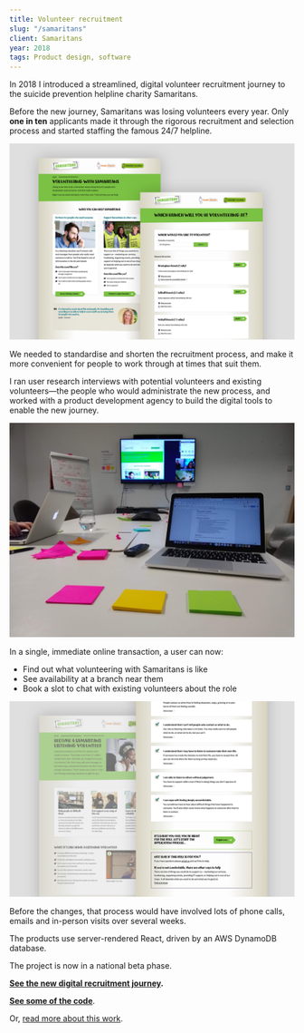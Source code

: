 ```yaml
---
title: Volunteer recruitment
slug: "/samaritans"
client: Samaritans
year: 2018
tags: Product design, software
---
```


In 2018 I introduced a streamlined, digital volunteer recruitment journey to the suicide prevention helpline charity Samaritans.

Before the new journey, Samaritans was losing volunteers every year. Only **one in ten** applicants made it through the rigorous recruitment and selection process and started staffing the famous 24/7 helpline.

![Screens from the new recruitment journey](../images/samaritans-1.jpg)

We needed to standardise and shorten the recruitment process, and make it more convenient for people to work through at times that suit them.

I ran user research interviews with potential volunteers and existing volunteers—the people who would administrate the new process, and worked with a product development agency to build the digital tools to enable the new journey.

![Synthesising user research findings](../images/samaritans-3.jpg)

In a single, immediate online transaction, a user can now:

- Find out what volunteering with Samaritans is like
- See availability at a branch near them
- Book a slot to chat with existing volunteers about the role

![More screens from the journey](../images/samaritans-2.jpg)

Before the changes, that process would have involved lots of phone calls, emails and in-person visits over several weeks.

The products use server-rendered React, driven by an AWS DynamoDB database.

The project is now in a national beta phase.

**[See the new digital recruitment journey](https://volunteer.samaritans.org/volunteer).**

**[See some of the code](https://github.com/samaritans-digital/recruitment-dashboard)**.

Or, [read more about this work](https://samaritans-digital.github.io/volunteer-recruitment-improvements.html).
